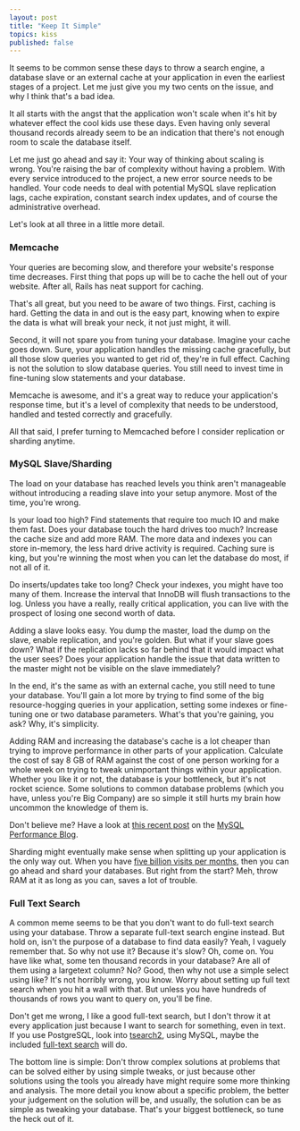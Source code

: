 ```yaml
---
layout: post
title: "Keep It Simple"
topics: kiss
published: false
---
```

It seems to be common sense these days to throw a search engine, a database slave or an external cache at your application in even the earliest stages of a project. Let me just give you my two cents on the issue, and why I think that's a bad idea.

It all starts with the angst that the application won't scale when it's hit by whatever effect the cool kids use these days. Even having only several thousand records already seem to be an indication that there's not enough room to scale the database itself.

Let me just go ahead and say it: Your way of thinking about scaling is wrong. You're raising the bar of complexity without having a problem. With every service introduced to the project, a new error source needs to be handled. Your code needs to deal with potential MySQL slave replication lags, cache expiration, constant search index updates, and of course the administrative overhead.

Let's look at all three in a little more detail.

### Memcache

Your queries are becoming slow, and therefore your website's response time decreases. First thing that pops up will be to cache the hell out of your website. After all, Rails has neat support for caching.

That's all great, but you need to be aware of two things. First, caching is hard. Getting the data in and out is the easy part, knowing when to expire the data is what will break your neck, it not just might, it will.

Second, it will not spare you from tuning your database. Imagine your cache goes down. Sure, your application handles the missing cache gracefully, but all those slow queries you wanted to get rid of, they're in full effect. Caching is not the solution to slow database queries. You still need to invest time in fine-tuning slow statements and your database.

Memcache is awesome, and it's a great way to reduce your application's response time, but it's a level of complexity that needs to be understood, handled and tested correctly and gracefully.

All that said, I prefer turning to Memcached before I consider replication or sharding anytime.

### MySQL Slave/Sharding

The load on your database has reached levels you think aren't manageable without introducing a reading slave into your setup anymore. Most of the time, you're wrong.

Is your load too high? Find statements that require too much IO and make them fast. Does your database touch the hard drives too much? Increase the cache size and add more RAM. The more data and indexes you can store in-memory, the less hard drive activity is required. Caching sure is king, but you're winning the most when you can let the database do most, if not all of it.

Do inserts/updates take too long? Check your indexes, you might have too many of them. Increase the interval that InnoDB will flush transactions to the log. Unless you have a really, really critical application, you can live with the prospect of losing one second worth of data.

Adding a slave looks easy. You dump the master, load the dump on the slave, enable replication, and you're golden. But what if your slave goes down? What if the replication lacks so far behind that it would impact what the user sees? Does your application handle the issue that data written to the master might not be visible on the slave immediately?

In the end, it's the same as with an external cache, you still need to tune your database. You'll gain a lot more by trying to find some of the big resource-hogging queries in your application, setting some indexes or fine-tuning one or two database parameters. What's that you're gaining, you ask? Why, it's simplicity.

Adding RAM and increasing the database's cache is a lot cheaper than trying to improve performance in other parts of your application. Calculate the cost of say 8 GB of RAM against the cost of one person working for a whole week on trying to tweak unimportant things within your application. Whether you like it or not, the database is your bottleneck, but it's not rocket science. Some solutions to common database problems (which you have, unless you're Big Company) are so simple it still hurts my brain how uncommon the knowledge of them is.

Don't believe me? Have a look at [this recent post](http://www.mysqlperformanceblog.com/2009/03/01/kiss-kiss-kiss/) on the [MySQL Performance Blog](http://www.mysqlperformanceblog.com/).

Sharding might eventually make sense when splitting up your application is the only way out. When you have [five billion visits per months](http://www.jurriaanpersyn.com/archives/2009/02/12/database-sharding-at-netlog-with-mysql-and-php/), then you can go ahead and shard your databases. But right from the start? Meh, throw RAM at it as long as you can, saves a lot of trouble.

### Full Text Search

A common meme seems to be that you don't want to do full-text search using your database. Throw a separate full-text search engine instead. But hold on, isn't the purpose of a database to find data easily? Yeah, I vaguely remember that. So why not use it? Because it's slow? Oh, come on. You have like what, some ten thousand records in your database? Are all of them using a largetext column? No? Good, then why not use a simple select using like? It's not horribly wrong, you know. Worry about setting up full text search when you hit a wall with that. But unless you have hundreds of thousands of rows you want to query on, you'll be fine.

Don't get me wrong, I like a good full-text search, but I don't throw it at every application just because I want to search for something, even in text. If you use PostgreSQL, look into [tsearch2](http://www.postgresql.org/docs/current/static/tsearch2.html), using MySQL, maybe the included [full-text search](http://dev.mysql.com/doc/refman/5.1/en/fulltext-search.html) will do.

The bottom line is simple: Don't throw complex solutions at problems that can be solved either by using simple tweaks, or just because other solutions using the tools you already have might require some more thinking and analysis. The more detail you know about a specific problem, the better your judgement on the solution will be, and usually, the solution can be as simple as tweaking your database. That's your biggest bottleneck, so tune the heck out of it.